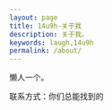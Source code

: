 ```yaml
---
layout: page
title: 14u9h-关于我
description: 关于我。
keywords: laugh,14u9h
permalink: /about/
---
```


懒人一个。

联系方式：你们总能找到的
